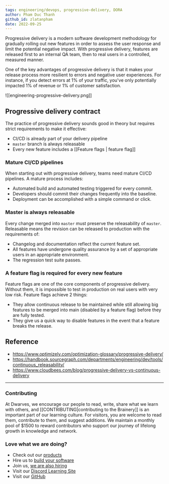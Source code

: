 ```yaml
---
tags: engineering/devops, progressive-delivery, DORA
author: Pham Duc Thanh
github_id: zlatanpham
date: 2022-09-25
---
```


Progressive delivery is a modern software development methodology for gradually rolling out new features in order to assess the user response and limit the potential negative impact. With progressive delivery, features are released first to an internal QA team, then to real users in a controlled, measured manner.

One of the key advantages of progressive delivery is that it makes your release process more resilient to errors and negative user experiences. For instance, if you detect errors at 1% of your traffic, you've only potentially impacted 1% of revenue or 1% of customer satisfaction.

![[engineering-progressive-delivery.png]]

## Progressive delivery contract

The practice of progressive delivery sounds good in theory but requires strict requirements to make it effective:

- CI/CD is already part of your delivery pipeline
- `master` branch is always releasable
- Every new feature includes a [[Feature flags | feature flag]]

### Mature CI/CD pipelines

When starting out with progressive delivery, teams need mature CI/CD pipelines. A mature process includes:

- Automated build and automated testing triggered for every commit.
- Developers should commit their changes frequently into the baseline.
- Deployment can be accomplished with a simple command or click.

### Master is always releasable

Every change merged into `master` must preserve the releasability of `master`. Releasable means the revision can be released to production with the requirements of:

- Changelog and documentation reflect the current feature set.
- All features have undergone quality assurance by a set of appropriate users in an appropriate environment.
- The regression test suite passes.

### A feature flag is required for every new feature

Feature flags are one of the core components of progressive delivery. Without them, it is impossible to test in production on real users with very low risk. Feature flags achieve 2 things:

- They allow continuous release to be maintained while still allowing big features to be merged into main (disabled by a feature flag) before they are fully tested.
- They give us a quick way to disable features in the event that a feature breaks the release.

## Reference

- https://www.optimizely.com/optimization-glossary/progressive-delivery/
- https://handbook.sourcegraph.com/departments/engineering/dev/tools/continuous_releasability/
- https://www.cloudbees.com/blog/progressive-delivery-vs-continuous-delivery


---
<!-- CTA -->
### Contributing

At Dwarves, we encourage our people to read, write, share what we learn with others, and [[CONTRIBUTING|contributing to the Brainery]] is an important part of our learning culture. For visitors, you are welcome to read them, contribute to them, and suggest additions. We maintain a monthly pool of $1500 to reward contributors who support our journey of lifelong growth in knowledge and network.

### Love what we are doing?

- Check out our [products](https://superbits.co)
- Hire us to [build your software](https://d.foundation)
- Join us, [we are also hiring](https://github.com/dwarvesf/WeAreHiring)
- Visit our [Discord Learning Site](https://discord.gg/dzNBpNTVEZ)
- Visit our [GitHub](https://github.com/dwarvesf)